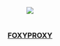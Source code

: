<p align="center">
  <a href="https://github.com/DenverCoder1/readme-typing-svg"><img src="https://readme-typing-svg.herokuapp.com?size=19&color=13F700&lines=https://readme-typing-svg.herokuapp.com?font=Fira+Code&pause=1000&color=13F700&width=350&lines=Configurar+FoxyProxy"></a>
</p>

<h1 align="center"></h1>

<h3 align="center"><ins>FOXYPROXY</ins></h3>
